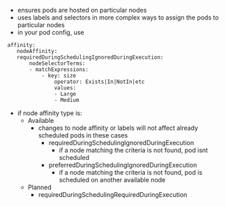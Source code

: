 - ensures pods are hosted on particular nodes
- uses labels and selectors in more complex ways to assign the pods to particular nodes
- in your pod config, use
 ```
 affinity:
    nodeAffinity:
    requiredDuringSchedulingIgnoredDuringExecution:
        nodeSelectorTerms:
        - matchExpressions:
            - key: size
                operator: Exists|In|NotIn|etc
                values:
                - Large
                - Medium
```
- if node affinity type is:
    - Available
        - changes to node affinity or labels will not affect already scheduled pods in these cases
            - requiredDuringSchedulingIgnoredDuringExecution
                - if a node matching the criteria is not found, pod isnt scheduled
            - preferredDuringSchedulingIgnoredDuringExecution
                - if a node matching the criteria is not found, pod is scheduled on another available node
    - Planned
        - requiredDuringSchedulingRequiredDuringExecution